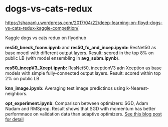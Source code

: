 # dogs-vs-cats-redux

https://shaoanlu.wordpress.com/2017/04/22/deep-learning-on-floyd-dogs-vs-cats-redux-kaggle-competition/

Kaggle dogs vs cats redux on flyodhub

**res50_bneck_fconv.ipynb** and **res50_fc_and_incep.ipynb:** ResNet50 as base moedl with different output layers. Result: scored in the top 8% on public LB (with model ensembling in **avg_subm.ipynb**).



**res50_incepV3_Xcept.ipynb:** ResNet50, inceptionV3 adn Xception as base models with simple fully-connected output layers. Result: scored within top 2% on public LB



**knn_image.ipynb:** Averaging test image predictinos using k-Nearest-neighbors.



**opt_experiment.ipynb**: Comparison between optimizers: SGD, Adam Nadam and RMSprop. Result shows that SGD with momentum has better performnace on validation data than adaptive optimizers. [See this blog post for detail](https://shaoanlu.wordpress.com/2017/05/29/sgd-all-which-one-is-the-best-optimizer-dogs-vs-cats-toy-experiment/)
